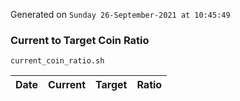Generated on `Sunday 26-September-2021 at 10:45:49`

### Current to Target Coin Ratio
`current_coin_ratio.sh`

Date|Current|Target|Ratio
---|---|---|---
